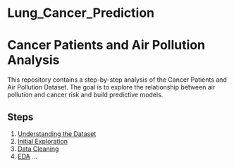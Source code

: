 # Lung_Cancer_Prediction

# Cancer Patients and Air Pollution Analysis
This repository contains a step-by-step analysis of the Cancer Patients and Air Pollution Dataset. 
The goal is to explore the relationship between air pollution and cancer risk and build predictive models.

## Steps
1. [Understanding the Dataset](01-understanding-dataset/)
2. [Initial Exploration](02-initial-exploration/)
3. [Data Cleaning](03-data-cleaning/)
4. [EDA](04-eda/)
...
